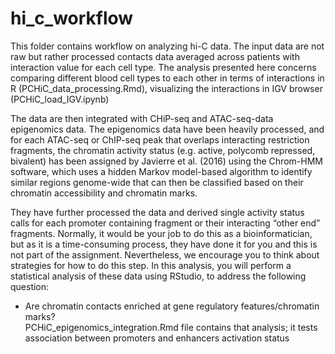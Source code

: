 # hi_c_workflow

This folder contains workflow on analyzing hi-C data. The input data are not raw but rather processed contacts data averaged across patients with interaction value for each cell type. The analysis presented here concerns comparing different blood cell types to each other in terms of interactions in R (PCHiC_data_processing.Rmd), visualizing the interactions in IGV browser (PCHiC_load_IGV.ipynb)  

The data are then integrated with CHiP-seq and ATAC-seq-data epigenomics data. The epigenomics data have been heavily processed, and for each ATAC-seq or ChIP-seq peak that overlaps interacting restriction fragments, the chromatin activity status (e.g. active, polycomb repressed, bivalent) has been assigned by Javierre et al. (2016) using the Chrom-HMM software, which uses a hidden Markov model-based algorithm to identify similar regions genome-wide that can then be classified based on their chromatin accessibility and chromatin marks.

They have further processed the data and derived single activity status calls for each promoter containing fragment or their interacting “other end” fragments. Normally, it would be your job to do this as a bioinformatician, but as it is a time-consuming process, they have done it for you and this is not part of the assignment. Nevertheless, we encourage you to think about strategies for how to do this step. In this analysis, you will perform a statistical analysis of these data using RStudio, to address the following question:  

- Are chromatin contacts enriched at gene regulatory features/chromatin marks?  
PCHiC_epigenomics_integration.Rmd file contains that analysis; it tests association between promoters and enhancers activation status
